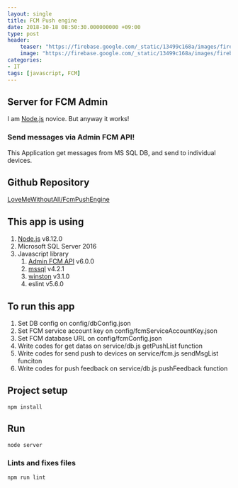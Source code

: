 ```yaml
---
layout: single
title: FCM Push engine
date: 2018-10-18 08:50:30.000000000 +09:00
type: post
header:
    teaser: "https://firebase.google.com/_static/13499c168a/images/firebase/lockup.png"
    image: "https://firebase.google.com/_static/13499c168a/images/firebase/lockup.png"
categories:
- IT
tags: [javascript, FCM]
---
```


## Server for FCM Admin

I am [Node.js] novice. But anyway it works!

### Send messages via Admin FCM API! 

This Application get messages from MS SQL DB, and send to individual devices.

## Github Repository

[LoveMeWithoutAll/FcmPushEngine](https://github.com/LoveMeWithoutAll/FcmPushEngine)

## This app is using

1. [Node.js] v8.12.0
1. Microsoft SQL Server 2016
1. Javascript library
    1. [Admin FCM API] v6.0.0
    1. [mssql](https://github.com/tediousjs/node-mssql) v4.2.1
    1. [winston] v3.1.0
    1. eslint v5.6.0

## To run this app

1. Set DB config on config/dbConfig.json
1. Set FCM service account key on config/fcmServiceAccountKey.json
1. Set FCM database URL on config/fcmConfig.json
1. Write codes for get datas on service/db.js getPushList function
1. Write codes for send push to devices on service/fcm.js sendMsgList funciton
1. Write codes for push feedback on service/db.js pushFeedback function

## Project setup
```
npm install
```

## Run
```
node server
```

### Lints and fixes files
```
npm run lint
```

[Node.js]: https://nodejs.org/ko/
[Admin FCM API]: https://firebase.google.com/docs/cloud-messaging/admin/
[winston]: https://github.com/winstonjs/winston
